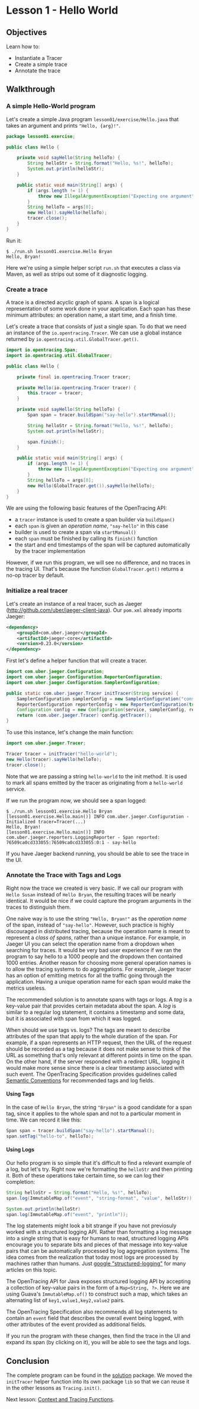 # Lesson 1 - Hello World

## Objectives

Learn how to:

* Instantiate a Tracer
* Create a simple trace
* Annotate the trace

## Walkthrough

### A simple Hello-World program

Let's create a simple Java program `lesson01/exercise/Hello.java` that takes an argument and prints `"Hello, {arg}!"`.

```java
package lesson01.exercise;

public class Hello {

    private void sayHello(String helloTo) {
        String helloStr = String.format("Hello, %s!", helloTo);
        System.out.println(helloStr);
    }

    public static void main(String[] args) {
        if (args.length != 1) {
            throw new IllegalArgumentException("Expecting one argument");
        }
        String helloTo = args[0];
        new Hello().sayHello(helloTo);
        tracer.close();
    }
}
```

Run it:
```
$ ./run.sh lesson01.exercise.Hello Bryan
Hello, Bryan!
```

Here we're using a simple helper script `run.sh` that executes a class via Maven,
as well as strips out some of it diagnostic logging.

### Create a trace

A trace is a directed acyclic graph of spans. A span is a logical representation of some work done in your application.
Each span has these minimum attributes: an operation name, a start time, and a finish time.

Let's create a trace that consists of just a single span. To do that we need an instance of the `io.opentracing.Tracer`.
We can use a global instance returned by `io.opentracing.util.GlobalTracer.get()`.

```java
import io.opentracing.Span;
import io.opentracing.util.GlobalTracer;

public class Hello {

    private final io.opentracing.Tracer tracer;

    private Hello(io.opentracing.Tracer tracer) {
        this.tracer = tracer;
    }

    private void sayHello(String helloTo) {
        Span span = tracer.buildSpan("say-hello").startManual();

        String helloStr = String.format("Hello, %s!", helloTo);
        System.out.println(helloStr);

        span.finish();
    }

    public static void main(String[] args) {
        if (args.length != 1) {
            throw new IllegalArgumentException("Expecting one argument");
        }
        String helloTo = args[0];
        new Hello(GlobalTracer.get()).sayHello(helloTo);
    }
}
```

We are using the following basic features of the OpenTracing API:
  * a `tracer` instance is used to create a span builder via `buildSpan()`
  * each `span` is given an _operation name_, `"say-hello"` in this case
  * builder is used to create a span via `startManual()`
  * each `span` must be finished by calling its `finish()` function
  * the start and end timestamps of the span will be captured automatically by the tracer implementation

However, if we run this program, we will see no difference, and no traces in the tracing UI.
That's because the function `GlobalTracer.get()` returns a no-op tracer by default.

### Initialize a real tracer

Let's create an instance of a real tracer, such as Jaeger (http://github.com/uber/jaeger-client-java).
Our `pom.xml` already imports Jaeger:

```xml
<dependency>
    <groupId>com.uber.jaeger</groupId>
    <artifactId>jaeger-core</artifactId>
    <version>0.23.0</version>
</dependency>
```

First let's define a helper function that will create a tracer.

```java
import com.uber.jaeger.Configuration;
import com.uber.jaeger.Configuration.ReporterConfiguration;
import com.uber.jaeger.Configuration.SamplerConfiguration;

public static com.uber.jaeger.Tracer initTracer(String service) {
    SamplerConfiguration samplerConfig = new SamplerConfiguration("const", 1);
    ReporterConfiguration reporterConfig = new ReporterConfiguration(true, null, null, null, null);
    Configuration config = new Configuration(service, samplerConfig, reporterConfig);
    return (com.uber.jaeger.Tracer) config.getTracer();
}
```

To use this instance, let's change the main function:

```java
import com.uber.jaeger.Tracer;

Tracer tracer = initTracer("hello-world");
new Hello(tracer).sayHello(helloTo);
tracer.close();
```

Note that we are passing a string `hello-world` to the init method. It is used to mark all spans emitted by
the tracer as originating from a `hello-world` service.

If we run the program now, we should see a span logged:

```
$ ./run.sh lesson01.exercise.Hello Bryan
[lesson01.exercise.Hello.main()] INFO com.uber.jaeger.Configuration - Initialized tracer=Tracer(...)
Hello, Bryan!
[lesson01.exercise.Hello.main()] INFO com.uber.jaeger.reporters.LoggingReporter - Span reported: 76509ca0cd333055:76509ca0cd333055:0:1 - say-hello
```

If you have Jaeger backend running, you should be able to see the trace in the UI.

### Annotate the Trace with Tags and Logs

Right now the trace we created is very basic. If we call our program with `Hello Susan`
instead of `Hello Bryan`, the resulting traces will be nearly identical. It would be nice if we could
capture the program arguments in the traces to distinguish them.

One naive way is to use the string `"Hello, Bryan!"` as the _operation name_ of the span, instead of `"say-hello"`.
However, such practice is highly discouraged in distributed tracing, because the operation name is meant to
represent a _class of spans_, rather than a unique instance. For example, in Jaeger UI you can select the
operation name from a dropdown when searching for traces. It would be very bad user experience if we ran the
program to say hello to a 1000 people and the dropdown then contained 1000 entries. Another reason for choosing
more general operation names is to allow the tracing systems to do aggregations. For example, Jaeger tracer
has an option of emitting metrics for all the traffic going through the application. Having a unique
operation name for each span would make the metrics useless.

The recommended solution is to annotate spans with tags or logs. A _tag_ is a key-value pair that provides
certain metadata about the span. A _log_ is similar to a regular log statement, it contains
a timestamp and some data, but it is associated with span from which it was logged.

When should we use tags vs. logs?  The tags are meant to describe attributes of the span that apply
to the whole duration of the span. For example, if a span represents an HTTP request, then the URL of the
request should be recorded as a tag because it does not make sense to think of the URL as something
that's only relevant at different points in time on the span. On the other hand, if the server responded
with a redirect URL, logging it would make more sense since there is a clear timestamp associated with such
event. The OpenTracing Specification provides guidelines called [Semantic Conventions][semantic-conventions]
for recommended tags and log fields.

#### Using Tags

In the case of `Hello Bryan`, the string `"Bryan"` is a good candidate for a span tag, since it applies
to the whole span and not to a particular moment in time. We can record it like this:

```java
Span span = tracer.buildSpan("say-hello").startManual();
span.setTag("hello-to", helloTo);
```

#### Using Logs

Our hello program is so simple that it's difficult to find a relevant example of a log, but let's try.
Right now we're formatting the `helloStr` and then printing it. Both of these operations take certain
time, so we can log their completion:

```java
String helloStr = String.format("Hello, %s!", helloTo);
span.log(ImmutableMap.of("event", "string-format", "value", helloStr));

System.out.println(helloStr)
span.log(ImmutableMap.of("event", "println"));
```

The log statements might look a bit strange if you have not previosuly worked with a structured logging API.
Rather than formatting a log message into a single string that is easy for humans to read, structured
logging APIs encourage you to separate bits and pieces of that message into key-value pairs that can be
automatically processed by log aggregation systems. The idea comes from the realization that today most
logs are processed by machines rather than humans. Just [google "structured-logging"][google-logging]
for many articles on this topic.

The OpenTracing API for Java exposes structured logging API by accepting a collection of key-value pairs
in the form of a `Map<String, ?>`. Here we are using Guava's `ImmutableMap.of()` to construct such a map,
which takes an alternating list of `key1,value1,key2,value2` pairs.

The OpenTracing Specification also recommends all log statements to contain an `event` field that
describes the overall event being logged, with other attributes of the event provided as additional fields.

If you run the program with these changes, then find the trace in the UI and expand its span (by clicking on it),
you will be able to see the tags and logs.

## Conclusion

The complete program can be found in the [solution](./solution) package. We moved the `initTracer`
helper function into its own package `lib` so that we can reuse it in the other lessons as `Tracing.init()`.

Next lesson: [Context and Tracing Functions](../lesson02).

[semantic-conventions]: https://github.com/opentracing/specification/blob/master/semantic_conventions.md
[google-logging]: https://www.google.com/search?q=structured-logging